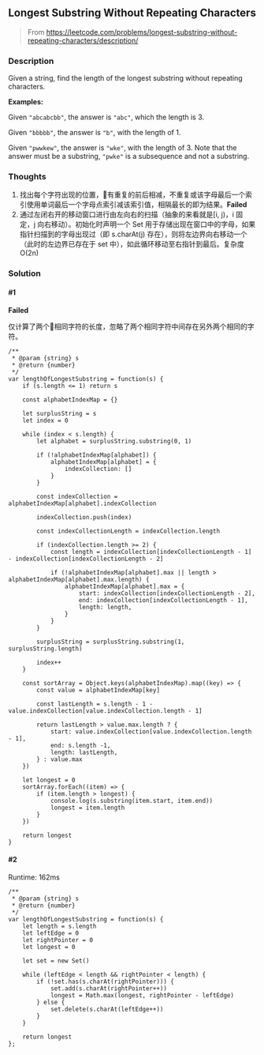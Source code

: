 ## Longest Substring Without Repeating Characters

> From https://leetcode.com/problems/longest-substring-without-repeating-characters/description/

### Description

Given a string, find the length of the longest substring without repeating characters.

**Examples:**

Given ``"abcabcbb"``, the answer is ``"abc"``, which the length is 3.

Given ``"bbbbb"``, the answer is ``"b"``, with the length of 1.

Given ``"pwwkew"``, the answer is ``"wke"``, with the length of 3. Note that the answer must be a substring, ``"pwke"`` is a subsequence and not a substring.

### Thoughts
1. 找出每个字符出现的位置，有重复的前后相减，不重复或该字母最后一个索引使用单词最后一个字母点索引减该索引值，相隔最长的即为结果。**Failed**
2. 通过左闭右开的移动窗口进行由左向右的扫描（抽象的来看就是[i, j)，i 固定，j 向右移动）。初始化时声明一个 Set 用于存储出现在窗口中的字母，如果指针扫描到的字母出现过（即 s.charAt(j) 存在），则将左边界向右移动一个（此时的左边界已存在于 set 中），如此循环移动至右指针到最后。复杂度 O(2n)

### Solution

#### #1

**Failed**

仅计算了两个相同字符的长度，忽略了两个相同字符中间存在另外两个相同的字符。
```
/**
 * @param {string} s
 * @return {number}
 */
var lengthOfLongestSubstring = function(s) {
    if (s.length <= 1) return s
    
    const alphabetIndexMap = {}
    
    let surplusString = s
    let index = 0
    
    while (index < s.length) {
        let alphabet = surplusString.substring(0, 1)
        
        if (!alphabetIndexMap[alphabet]) {
            alphabetIndexMap[alphabet] = {
                indexCollection: []
            }
        }
        
        const indexCollection = alphabetIndexMap[alphabet].indexCollection
        
        indexCollection.push(index)
        
        const indexCollectionLength = indexCollection.length
        
        if (indexCollection.length >= 2) {
            const length = indexCollection[indexCollectionLength - 1] - indexCollection[indexCollectionLength - 2]
            
            if (!alphabetIndexMap[alphabet].max || length > alphabetIndexMap[alphabet].max.length) {
                alphabetIndexMap[alphabet].max = {
                    start: indexCollection[indexCollectionLength - 2],
                    end: indexCollection[indexCollectionLength - 1],
                    length: length,
                }
            }
        }
        
        surplusString = surplusString.substring(1, surplusString.length)
        
        index++
    }
    
    const sortArray = Object.keys(alphabetIndexMap).map((key) => {
        const value = alphabetIndexMap[key]
        
        const lastLength = s.length - 1 - value.indexCollection[value.indexCollection.length - 1]
        
        return lastLength > value.max.length ? {
            start: value.indexCollection[value.indexCollection.length - 1],
            end: s.length -1,
            length: lastLength,
        } : value.max
    })
    
    let longest = 0
    sortArray.forEach((item) => {
        if (item.length > longest) {
            console.log(s.substring(item.start, item.end))
            longest = item.length
        } 
    })
    
    return longest
}
```

#### #2
Runtime: 162ms
```
/**
 * @param {string} s
 * @return {number}
 */
var lengthOfLongestSubstring = function(s) {
    let length = s.length
    let leftEdge = 0
    let rightPointer = 0
    let longest = 0
    
    let set = new Set()
    
    while (leftEdge < length && rightPointer < length) {
        if (!set.has(s.charAt(rightPointer))) {
            set.add(s.charAt(rightPointer++))
            longest = Math.max(longest, rightPointer - leftEdge)
        } else {
            set.delete(s.charAt(leftEdge++))
        }
    }

    return longest
};
```